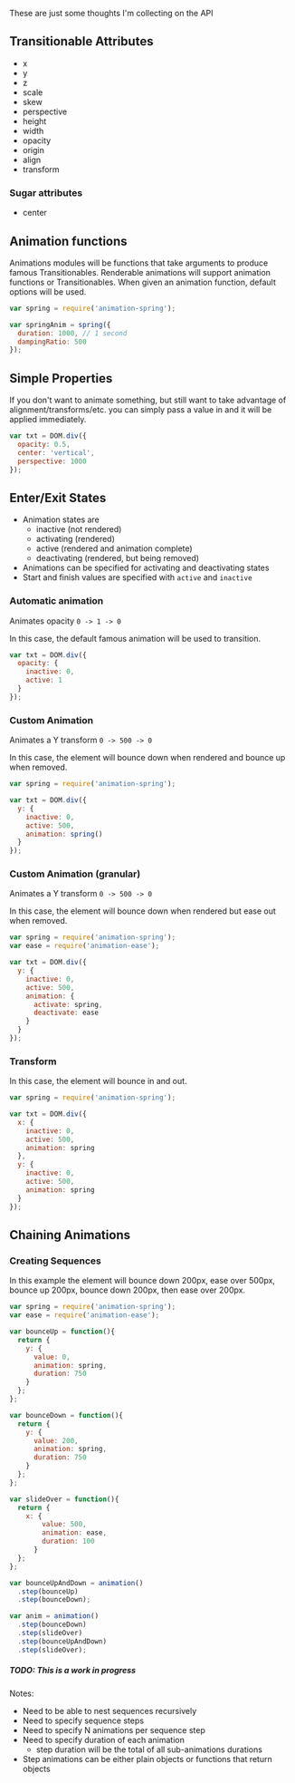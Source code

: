These are just some thoughts I'm collecting on the API

## Transitionable Attributes

- x
- y
- z
- scale
- skew
- perspective
- height
- width
- opacity
- origin
- align
- transform

### Sugar attributes

- center

## Animation functions

Animations modules will be functions that take arguments to produce famous Transitionables. Renderable animations will support animation functions or Transitionables. When given an animation function, default options will be used.

```js
var spring = require('animation-spring');

var springAnim = spring({
  duration: 1000, // 1 second
  dampingRatio: 500
});
```

## Simple Properties

If you don't want to animate something, but still want to take advantage of alignment/transforms/etc. you can simply pass a value in and it will be applied immediately.

```js
var txt = DOM.div({
  opacity: 0.5,
  center: 'vertical',
  perspective: 1000
});
```

## Enter/Exit States

- Animation states are
  - inactive (not rendered)
  - activating (rendered)
  - active (rendered and animation complete)
  - deactivating (rendered, but being removed)
- Animations can be specified for activating and deactivating states
- Start and finish values are specified with `active` and `inactive`

### Automatic animation

Animates opacity `0 -> 1 -> 0`

In this case, the default famous animation will be used to transition.

```js
var txt = DOM.div({
  opacity: {
    inactive: 0,
    active: 1
  }
});
```

### Custom Animation

Animates a Y transform `0 -> 500 -> 0`

In this case, the element will bounce down when rendered and bounce up when removed.

```js
var spring = require('animation-spring');

var txt = DOM.div({
  y: {
    inactive: 0,
    active: 500,
    animation: spring()
  }
});
```

### Custom Animation (granular)

Animates a Y transform `0 -> 500 -> 0`

In this case, the element will bounce down when rendered but ease out when removed.

```js
var spring = require('animation-spring');
var ease = require('animation-ease');

var txt = DOM.div({
  y: {
    inactive: 0,
    active: 500,
    animation: {
      activate: spring,
      deactivate: ease
    }
  }
});
```

### Transform

In this case, the element will bounce in and out.

```js
var spring = require('animation-spring');

var txt = DOM.div({
  x: {
    inactive: 0,
    active: 500,
    animation: spring
  },
  y: {
    inactive: 0,
    active: 500,
    animation: spring
  }
});
```

## Chaining Animations

### Creating Sequences

In this example the element will bounce down 200px, ease over 500px, bounce up 200px, bounce down 200px, then ease over 200px.

```js
var spring = require('animation-spring');
var ease = require('animation-ease');

var bounceUp = function(){
  return {
    y: {
      value: 0,
      animation: spring,
      duration: 750
    }
  };
};

var bounceDown = function(){
  return {
    y: {
      value: 200,
      animation: spring,
      duration: 750
    }
  };
};

var slideOver = function(){
  return {
    x: {
        value: 500,
        animation: ease,
        duration: 100
      }
  };
};

var bounceUpAndDown = animation()
  .step(bounceUp)
  .step(bounceDown);

var anim = animation()
  .step(bounceDown)
  .step(slideOver)
  .step(bounceUpAndDown)
  .step(slideOver);
```

##### TODO: This is a work in progress

Notes:

- Need to be able to nest sequences recursively
- Need to specify sequence steps
- Need to specify N animations per sequence step
- Need to specify duration of each animation
  - step duration will be the total of all sub-animations durations
- Step animations can be either plain objects or functions that return objects